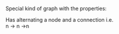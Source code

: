 Special kind of graph with the properties:

Has alternating a node and a connection i.e.  
n -> n ->n